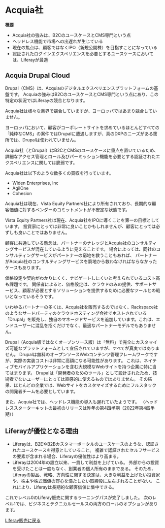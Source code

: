 # Acquia社

**概要**

* Acquia社の強みは、B2CのユースケースとCMS専門という点
* ヘッドレス機能で市場への出遅れが生じている
* 現在の焦点は、顧客ではなくIPO（新規公開株）を目指すことになっている
* 認証されたログインエクスペリエンスを必要とするユースケースにおいては、Liferayが最適

## Acquia Drupal Cloud

Drupal（CMS）は、Acquiaのデジタルエクスペリエンスプラットフォームの基盤です。 Acquiaの強みはB2CのユースケースとCMS専門という点にあり、この特定の状況ではLiferayの競合となります。

Acquia社は様々な業界で競合していますが、ヨーロッパではあまり競合していません。

ヨーロッパにおいて、顧客がコーポレートサイトを求めているほとんどすべての「純粋なCMS」の案件ではDrupalに遭遇しますが、真のDXPのニーズがある箇所では、Drupalは使われていません。

Acquia社（とDrupal）はB2CとCMSのユースケースに重点を置いているため、詳細なアクセス管理とロール及びパーミッション機能を必要とする認証されたエクスペリエンスに関しては脆弱です。

Acquia社は以下のような数多くの買収を行っています。

* Widen Enterprises, Inc
* AgilOne
* Cohesion

Acquia社は現在、Vista Equity Partners社により所有されており、長期的な顧客価値に対するベンダーのコミットメントが不安定な状態です。

Vista Equity Partners社は現在、Acquia社をIPOに導くことを第一の目標としています。 投資家にとっては非常に良いことかもしれませんが、顧客にとっては必ずしも良いことではありません。

顧客に共通している懸念は、パートナーのナレッジとAcquia社のコンサルティングサービスが混在しているように見えることです。 場合によっては、同社のコンサルティングサービスがパートナーの窮地を救うこともあれば、 パートナーがAcquia社のコンサルティングサービスを窮地から救わなければならなかったケースもあります。

価格設定や契約がわかりにくく、ナビゲートしにくいと考えられているコスト高も課題です。 関係者によると、価格設定は、クラウドのみの提供、サポートサービス、顧客が必要とするソリューションを提供するために必要なツールとの戦いとなっているそうです。

いわゆるパートナーの多くは、Acquia社を販売するのではなく、Rackspace社のようなサードパーティのクラウドホスティング会社でホストされている「Drupal」を販売し、独自のマネージドサービスを追加しています。これは、エンドユーザーに混乱を招くだけでなく、最適なパートナーモデルでもありません。

Drupal（Acquia版ではなくオープンソース版）は「無料」で完全にカスタマイズ可能なプラットフォームとして宣伝されていますが、すべてが真実ではありません。 Drupalは無料のオープンソースWebコンテンツ管理フレームワークですが、実際の実装コストは非常に高額になる可能性があります。 これは、ネイティブモバイルアプリケーションを含む大規模なWebサイトを持つ企業に特に当てはまります。 Drupalは「開発者のためのツール」として設計されたため、技術者でないユーザーにとっては直感的に使えるものではありません。 その結果、ほとんどの企業では、Webサイトをカスタマイズするためにフルスタックの開発者チームを必要としています。

また、Acquia社では、ヘッドレス機能の導入も遅れていたようです。 （ヘッドレススターターキットの最初のリリースは昨年の第4四半期（2022年第4四半期））

## Liferayが優位となる理由

* Liferayは、B2EやB2Bカスタマーポータルのユースケースのような、認証されたユースケースを得意としていること。 複雑で認証されたセルフサービスの要素が含まれる場合、Liferayの優位性はより高まる。
* Liferayは2004年の設立以来、一貫して利益を上げている。 外部からの投資を受けたことは一度もなく、創業者の個人所有のままである。 そのため、Liferayの製品、戦略、方向性に関する決定は、大きな利益を上げたい投資家や、株主や株式価値の野心を満たしたい取締役に左右されることがない。 これにより、Liferayは長期的な顧客価値に集中できる。

これでレベル0のLiferay販売に関するラーニングパスが完了しました。 次のレベル1では、ビジネスとテクニカルセールスの両方のロールのオプションがあります。

[Liferay販売に戻る](../../../selling-liferay.md)
